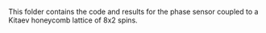 This folder contains the code and results for the phase sensor coupled to a Kitaev honeycomb lattice of 8x2 spins.
